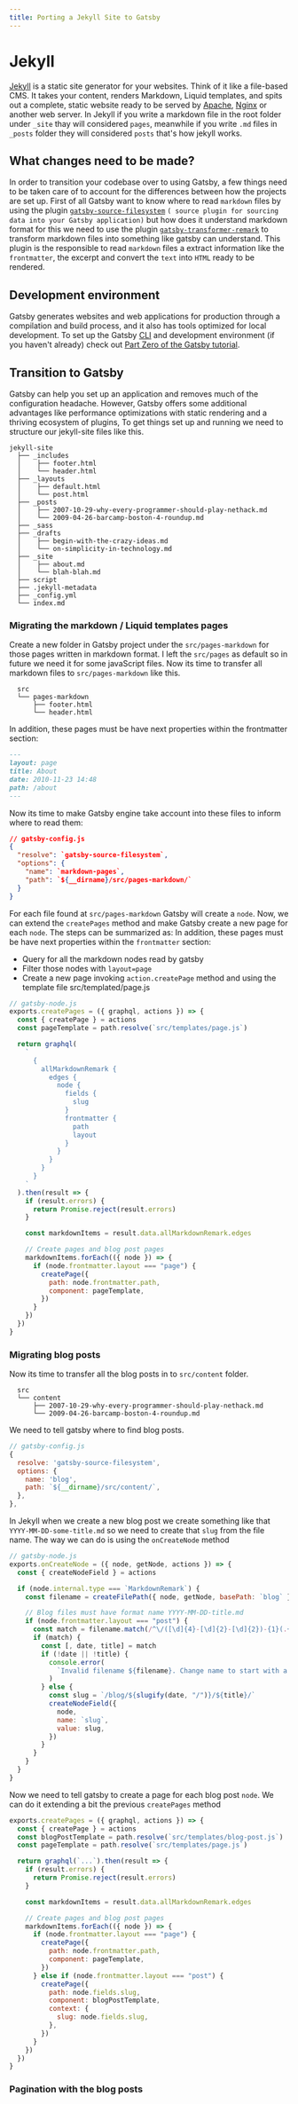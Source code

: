 ```yaml
---
title: Porting a Jekyll Site to Gatsby
---
```


# Jekyll

[Jekyll](https://jekyllrb.com/) is a static site generator for your websites. Think of it like a file-based CMS. It takes your content, renders Markdown, Liquid templates, and spits out a complete, static website ready to be served by [Apache](https://www.apache.org/), [Nginx](https://www.nginx.com/) or another web server. In Jekyll if you write a markdown file in the root folder under `_site` thay will considered `pages`, meanwhile if you write `.md` files in `_posts` folder they will considered `posts` that's how jekyll works.

## What changes need to be made?

In order to transition your codebase over to using Gatsby, a few things need to be taken care of to account for the differences between how the projects are set up. First of all Gatsby want to know where to read `markdown` files by using the plugin [`gatsby-source-filesystem`](https://www.gatsbyjs.org/packages/gatsby-source-filesystem/) `( source plugin for sourcing data into your Gatsby application)` but how does it understand markdown format for this we need to use the plugin [`gatsby-transformer-remark`](https://www.gatsbyjs.org/packages/gatsby-transformer-remark/) to transform markdown files into something like gatsby can understand. This plugin is the responsible to read `markdown` files a extract information like the `frontmatter`, the excerpt and convert the `text` into `HTML` ready to be rendered.

<!-- The plugin gatsby-transformer-remark is really usefull and also has many plugins to use within it.   -->

## Development environment

Gatsby generates websites and web applications for production through a compilation and build process, and it also has tools optimized for local development. To set up the Gatsby [CLI](/docs/glossary#cli) and development environment (if you haven't already) check out [Part Zero of the Gatsby tutorial](/tutorial/part-zero/).

## Transition to Gatsby

Gatsby can help you set up an application and removes much of the configuration headache. However, Gatsby offers some additional advantages like performance optimizations with static rendering and a thriving ecosystem of plugins, To get things set up and running we need to structure our jekyll-site files like this.

```
jekyll-site
  ├── _includes
  │    ├── footer.html
  │    └── header.html
  ├── _layouts
  │    ├── default.html
  │    └── post.html
  ├── _posts
  │    ├── 2007-10-29-why-every-programmer-should-play-nethack.md
  │    └── 2009-04-26-barcamp-boston-4-roundup.md
  ├── _sass
  ├── _drafts
  │    ├── begin-with-the-crazy-ideas.md
  │    └── on-simplicity-in-technology.md
  ├── _site
  │    ├── about.md
  │    └── blah-blah.md
  ├── script
  ├── .jekyll-metadata
  ├── _config.yml
  └── index.md
```

### Migrating the markdown / Liquid templates pages

Create a new folder in Gatsby project under the `src/pages-markdown` for those pages written in markdown format. I left the `src/pages` as default so in future we need it for some javaScript files. Now its time to transfer all markdown files to `src/pages-markdown` like this.

```
  src
  └── pages-markdown
      ├── footer.html
      └── header.html
```

In addition, these pages must be have next properties within the frontmatter section:

```md
---
layout: page
title: About
date: 2010-11-23 14:48
path: /about
---
```

Now its time to make Gatsby engine take account into these files to inform where to read them:

```json
// gatsby-config.js
{
  "resolve": `gatsby-source-filesystem`,
  "options": {
    "name": `markdown-pages`,
    "path": `${__dirname}/src/pages-markdown/`
  }
}
```

For each file found at `src/pages-markdown` Gatsby will create a `node`. Now, we can extend the `createPages` method and make Gatsby create a new page for each `node`. The steps can be summarized as:
In addition, these pages must be have next properties within the `frontmatter` section:

- Query for all the markdown nodes read by gatsby
- Filter those nodes with `layout=page`
- Create a new page invoking `action.createPage` method and using the template file src/templated/page.js

```js
// gatsby-node.js
exports.createPages = ({ graphql, actions }) => {
  const { createPage } = actions
  const pageTemplate = path.resolve(`src/templates/page.js`)

  return graphql(
    `
      {
        allMarkdownRemark {
          edges {
            node {
              fields {
                slug
              }
              frontmatter {
                path
                layout
              }
            }
          }
        }
      }
    `
  ).then(result => {
    if (result.errors) {
      return Promise.reject(result.errors)
    }

    const markdownItems = result.data.allMarkdownRemark.edges

    // Create pages and blog post pages
    markdownItems.forEach(({ node }) => {
      if (node.frontmatter.layout === "page") {
        createPage({
          path: node.frontmatter.path,
          component: pageTemplate,
        })
      }
    })
  })
}
```

### Migrating blog posts

Now its time to transfer all the blog posts in to `src/content` folder.

```
  src
  └── content
      ├── 2007-10-29-why-every-programmer-should-play-nethack.md
      └── 2009-04-26-barcamp-boston-4-roundup.md
```

We need to tell gatsby where to find blog posts.

```js
// gatsby-config.js
{
  resolve: 'gatsby-source-filesystem',
  options: {
    name: 'blog',
    path: `${__dirname}/src/content/`,
  },
},
```

In Jekyll when we create a new blog post we create something like that `YYYY-MM-DD-some-title.md` so we need to create that `slug` from the file name. The way we can do is using the `onCreateNode` method

```js
// gatsby-node.js
exports.onCreateNode = ({ node, getNode, actions }) => {
  const { createNodeField } = actions

  if (node.internal.type === `MarkdownRemark`) {
    const filename = createFilePath({ node, getNode, basePath: `blog` })

    // Blog files must have format name YYYY-MM-DD-title.md
    if (node.frontmatter.layout === "post") {
      const match = filename.match(/^\/([\d]{4}-[\d]{2}-[\d]{2})-{1}(.+)\/$/)
      if (match) {
        const [, date, title] = match
        if (!date || !title) {
          console.error(
            `Invalid filename ${filename}. Change name to start with a valid date and title`
          )
        } else {
          const slug = `/blog/${slugify(date, "/")}/${title}/`
          createNodeField({
            node,
            name: `slug`,
            value: slug,
          })
        }
      }
    }
  }
}
```

Now we need to tell gatsby to create a page for each blog post `node`. We can do it extending a bit the previous `createPages` method

```js
exports.createPages = ({ graphql, actions }) => {
  const { createPage } = actions
  const blogPostTemplate = path.resolve(`src/templates/blog-post.js`)
  const pageTemplate = path.resolve(`src/templates/page.js`)

  return graphql(`...`).then(result => {
    if (result.errors) {
      return Promise.reject(result.errors)
    }

    const markdownItems = result.data.allMarkdownRemark.edges

    // Create pages and blog post pages
    markdownItems.forEach(({ node }) => {
      if (node.frontmatter.layout === "page") {
        createPage({
          path: node.frontmatter.path,
          component: pageTemplate,
        })
      } else if (node.frontmatter.layout === "post") {
        createPage({
          path: node.fields.slug,
          component: blogPostTemplate,
          context: {
            slug: node.fields.slug,
          },
        })
      }
    })
  })
}
```

### Pagination with the blog posts

